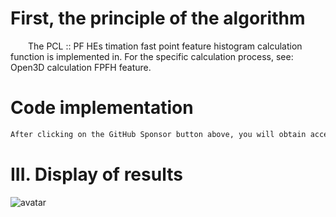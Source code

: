 #  First, the principle of the algorithm 

   The PCL :: PF HEs timation fast point feature histogram calculation function is implemented in. For the specific calculation process, see: Open3D calculation FPFH feature. 

#  Code implementation 

  ```python  
After clicking on the GitHub Sponsor button above, you will obtain access permissions to my private code repository ( https://github.com/slowlon/my_code_bar ) to view this blog code. By searching the code number of this blog, you can find the code you need, code number is: 2024020309574486225
  ```  
#  III. Display of results 

 ![avatar]( ff70ed9c8ba84b54b027dc573257d1b3.png) 

